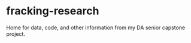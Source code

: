 # fracking-research
 Home for data, code, and other information from my DA senior capstone project.
